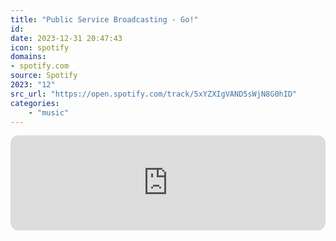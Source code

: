```yaml
---
title: "Public Service Broadcasting - Go!"
id: 
date: 2023-12-31 20:47:43
icon: spotify
domains:
- spotify.com
source: Spotify
2023: "12"
src_url: "https://open.spotify.com/track/5xYZXIgVAND5sWjN8G0hID"
categories:
    - "music"
---
```

<iframe style="border-radius: 12px" width="100%" height="152" title="Spotify Embed: Go!" frameborder="0" allowfullscreen allow="autoplay; clipboard-write; encrypted-media; fullscreen; picture-in-picture" loading="lazy" src="https://open.spotify.com/embed/track/5xYZXIgVAND5sWjN8G0hID?utm_source=oembed"></iframe>
